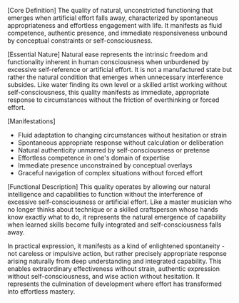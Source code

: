 [Core Definition]
The quality of natural, unconstricted functioning that emerges when artificial effort falls away, characterized by spontaneous appropriateness and effortless engagement with life. It manifests as fluid competence, authentic presence, and immediate responsiveness unbound by conceptual constraints or self-consciousness.

[Essential Nature]
Natural ease represents the intrinsic freedom and functionality inherent in human consciousness when unburdened by excessive self-reference or artificial effort. It is not a manufactured state but rather the natural condition that emerges when unnecessary interference subsides. Like water finding its own level or a skilled artist working without self-consciousness, this quality manifests as immediate, appropriate response to circumstances without the friction of overthinking or forced effort.

[Manifestations]
- Fluid adaptation to changing circumstances without hesitation or strain
- Spontaneous appropriate response without calculation or deliberation
- Natural authenticity unmarred by self-consciousness or pretense
- Effortless competence in one's domain of expertise
- Immediate presence unconstrained by conceptual overlays
- Graceful navigation of complex situations without forced effort

[Functional Description]
This quality operates by allowing our natural intelligence and capabilities to function without the interference of excessive self-consciousness or artificial effort. Like a master musician who no longer thinks about technique or a skilled craftsperson whose hands know exactly what to do, it represents the natural emergence of capability when learned skills become fully integrated and self-consciousness falls away.

In practical expression, it manifests as a kind of enlightened spontaneity - not careless or impulsive action, but rather precisely appropriate response arising naturally from deep understanding and integrated capability. This enables extraordinary effectiveness without strain, authentic expression without self-consciousness, and wise action without hesitation. It represents the culmination of development where effort has transformed into effortless mastery.
